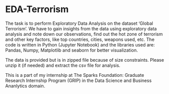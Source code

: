 # EDA-Terrorism

The task is to perform Exploratory Data Analysis on the dataset ‘Global Terrorism’. We have to gain insights from the data using exploratory data analysis and note down our observations, find out the hot zone of terrorism and other key factors, like top countries, cities, weapons used, etc. The code is written in Python (Jupyter Notebook) and the libraries used are: Pandas, Numpy, Matplotlib and seaborn for better visualization.

The data is provided but is in zipped file because of size constraints. Please unzip it (if needed) and extract the csv file for analysis.

This is a part of my internship at The Sparks Foundation: Graduate Research Internship Program (GRIP) in the Data Science and Business Ananlytics domain.

